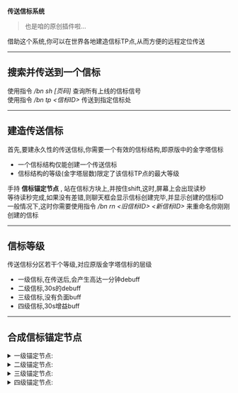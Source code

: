 **传送信标系统**  

> 也是咱的原创插件啦...  

借助这个系统,你可以在世界各地建造信标TP点,从而方便的远程定位传送  

***  
## 搜索并传送到一个信标
使用指令 */bn sh [页码]* 查询所有上线的信标信号  
使用指令 */bn tp <信标ID>* 传送到指定信标处

***  
## 建造传送信标
首先,要建永久性的传送信标,你需要一个有效的信标结构,即原版中的金字塔信标
* 一个信标结构仅能创建一个传送信标
* 信标结构的等级(金字塔层数)限定了该信标TP点的最大等级  

手持 **信标锚定节点** , 站在信标方块上,并按住shift,这时,屏幕上会出现读秒  
等待读秒完成,如果没有差错,则聊天框会显示信标创建完毕,并显示创建的信标ID   
一般情况下,这时你需要使用指令 */bn rn <旧信标ID> <新信标ID>* 来重命名你刚刚创建的信标

***
## 信标等级
传送信标分区若干个等级,对应原版金字塔信标的层级  
* 一级信标,在传送后,会产生高达一分钟debuff
* 二级信标,30s的debuff
* 三级信标,没有负面buff
* 四级信标,30s增益buff

***
## 合成信标锚定节点
<details>
<summary>一级锚定节点:</summary>

![beacon_1.PNG](https://img13.360buyimg.com/ddimg/jfs/t1/193918/4/803/12195/608d6544Eee649d56/f39db1a1e435118a.png)
</details>
<details>
<summary>二级锚定节点:</summary>

![beacon_2.png](https://img12.360buyimg.com/ddimg/jfs/t1/184181/10/1836/13780/608d6544Ea1b130e0/d213012dbe608da9.png)
</details>
<details>
<summary>三级锚定节点:</summary>

![beacon_3.PNG](https://img11.360buyimg.com/ddimg/jfs/t1/193789/27/833/12899/608d6544Ecb20c310/a44ba54e59223100.png)
</details>
<details>
<summary>四级锚定节点:</summary>

![beacon_4.PNG](https://img12.360buyimg.com/ddimg/jfs/t1/172364/39/7353/16686/608d6544E991556e6/e2164ea08f25aeb8.png)
</details>

